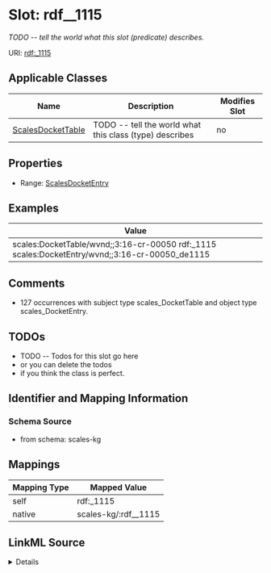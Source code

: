 

# Slot: rdf__1115


_TODO -- tell the world what this slot (predicate) describes._





URI: [rdf:_1115](http://www.w3.org/1999/02/22-rdf-syntax-ns#_1115)



<!-- no inheritance hierarchy -->





## Applicable Classes

| Name | Description | Modifies Slot |
| --- | --- | --- |
| [ScalesDocketTable](../classes/ScalesDocketTable.md) | TODO -- tell the world what this class (type) describes |  no  |







## Properties

* Range: [ScalesDocketEntry](../classes/ScalesDocketEntry.md)






## Examples

| Value |
| --- |
| scales:DocketTable/wvnd;;3:16-cr-00050 rdf:_1115 scales:DocketEntry/wvnd;;3:16-cr-00050_de1115 |

## Comments

* 127 occurrences with subject type scales_DocketTable and object type scales_DocketEntry.

## TODOs

* TODO -- Todos for this slot go here
* or you can delete the todos
* if you think the class is perfect.

## Identifier and Mapping Information







### Schema Source


* from schema: scales-kg




## Mappings

| Mapping Type | Mapped Value |
| ---  | ---  |
| self | rdf:_1115 |
| native | scales-kg/:rdf__1115 |




## LinkML Source

<details>
```yaml
name: rdf__1115
description: TODO -- tell the world what this slot (predicate) describes.
todos:
- TODO -- Todos for this slot go here
- or you can delete the todos
- if you think the class is perfect.
comments:
- 127 occurrences with subject type scales_DocketTable and object type scales_DocketEntry.
examples:
- value: scales:DocketTable/wvnd;;3:16-cr-00050 rdf:_1115 scales:DocketEntry/wvnd;;3:16-cr-00050_de1115
from_schema: scales-kg
rank: 1000
slot_uri: rdf:_1115
alias: rdf__1115
domain_of:
- scales_DocketTable
range: scales_DocketEntry

```
</details>